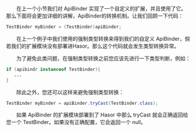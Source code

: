 &emsp;&emsp;在上一个小节我们对 ApiBinder 实现了一个自定义的扩展，并且使用了它。那么下面将会更加详细的讲解，ApiBinder的转换机制。让我们回顾一下代码：
```java
TestBinder myBinder = (TestBinder)apiBinder;
```

&emsp;&emsp;在上一个例子中我们使用的强制类型转换来得到我们的自定义 ApiBinder，倘若我们的扩展模块没有部署进Hasor。那么这个代码就会发生类型转换异常。

&emsp;&emsp;为了避免此类问题，在强制类型转换之前您应该先进行一下类型判断，例如：
```java
if (apibindr instanceof TestBinder){
   ...
}
```

&emsp;&emsp;除此之外，您还可以这样来避免强制类型转换：
```java
TestBinder myBinder = apiBinder.tryCast(TestBinder.class);
```

&emsp;&emsp;如果 ApiBinder 的扩展模块部署到了 Hasor 中那么 tryCast 就会正确返回给您一个 TestBinder。如果没有正确配置，它会返回一个 null。